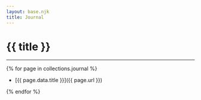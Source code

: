 ```yaml
---
layout: base.njk
title: Journal
---
```


# {{ title }}

<hr/>

{% for page in collections.journal %}
- [{{ page.data.title }}]({{ page.url }})

{% endfor %}
